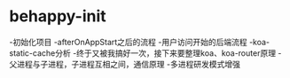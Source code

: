 # behappy-init
-初始化项目
-afterOnAppStart之后的流程
-用户访问开始的后端流程
-koa-static-cache分析
-终于又被我搞好一次，接下来要整理koa、koa-router原理
-父进程与子进程，子进程互相之间，通信原理
-多进程研发模式增强
